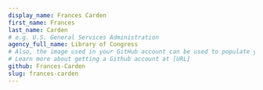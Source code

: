 ```yaml
---
display_name: Frances Carden
first_name: Frances
last_name: Carden
# e.g. U.S. General Services Administration
agency_full_name: Library of Congress
# Also, the image used in your GitHub account can be used to populate your digital.gov profile photo.
# Learn more about getting a Github account at [URL]
github: Frances-Carden
slug: frances-carden
---
```

